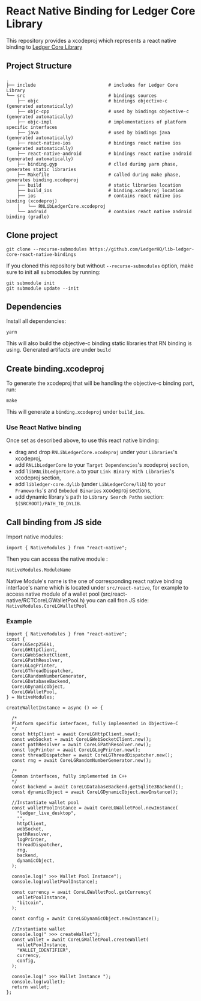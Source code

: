 # React Native Binding for Ledger Core Library

This repository provides a xcodeproj which represents a react native binding to [Ledger Core Library](https://github.com/LedgerHQ/lib-ledger-core)
## Project Structure
```
.
├── include                           # includes for Ledger Core Library
└── src                               # bindings sources
    ├── objc                          # bindings objective-c (generated automatically)
    ├── objc-cpp                      # used by bindings objective-c (generated automatically)
    ├── objc-impl                     # implementations of platform specific interfaces
    ├── java                          # used by bindings java (generated automatically)
    ├── react-native-ios              # bindings react native ios (generated automatically)
    ├── react-native-android          # bindings react native android (generated automatically)
    ├── binding.gyp                   # clled during yarn phase, generates static libraries
    ├── Makefile                      # called during make phase, generates binding.xcodeproj
    ├── build                         # static libraries location
    ├── build_ios                     # binding.xcodeproj location
    ├── ios                           # contains react native ios binding (xcodeproj)
    │   └── RNLibLedgerCore.xcodeproj
    └── android                       # contains react native android binding (gradle)
```
## Clone project

```
git clone --recurse-submodules https://github.com/LedgerHQ/lib-ledger-core-react-native-bindings
```
If you cloned this repository but without `--recurse-submodules` option, make sure to init all submodules by running:
```
git submodule init
git submodule update --init
```
## Dependencies

Install all dependencies:
```
yarn
```
This will also build the objective-c binding static libraries that RN binding is using. Generated artifacts are under `build`

## Create binding.xcodeproj

To generate the xcodeproj that will be handling the objective-c binding part, run:
```
make
```
This will generate a `binding.xcodeproj` under `build_ios`.

### Use React Native binding

Once set as described above, to use this react native binding:
 - drag and drop `RNLibLedgerCore.xcodeproj` under your `Libraries`'s xcodeproj,
 - add `RNLibLedgerCore` to your `Target Dependencies`'s xcodeproj section,
 - add `libRNLibLedgerCore.a` to your `Link Binary With Libraries`'s xcodeproj section,
 - add `libledger-core.dylib` (under `LibLedgerCore/lib`) to your `Frameworks`'s and `Embeded Binaries` xcodeproj sections,
 - add dynamic library's path to `Library Search Paths` section: `$(SRCROOT)/PATH_TO_DYLIB`.

## Call binding from JS side

Import native modules:
```
import { NativeModules } from "react-native";
```
Then you can access the native module :
```
NativeModules.ModuleName
```
Native Module's name is the one of corresponding react native binding interface's name which is located under `src/react-native`, for example to access native module of a wallet pool (src/react-native/RCTCoreLGWalletPool.h) you can call fron JS side: `NativeModules.CoreLGWalletPool`
### Example
```
import { NativeModules } from "react-native";
const {
  CoreLGSecp256k1,
  CoreLGHttpClient,
  CoreLGWebSocketClient,
  CoreLGPathResolver,
  CoreLGLogPrinter,
  CoreLGThreadDispatcher,
  CoreLGRandomNumberGenerator,
  CoreLGDatabaseBackend,
  CoreLGDynamicObject,
  CoreLGWalletPool,
} = NativeModules;

createWalletInstance = async () => {

  /*
  Platform specific interfaces, fully implemented in Objective-C
  */
  const httpClient = await CoreLGHttpClient.new();
  const webSocket = await CoreLGWebSocketClient.new();
  const pathResolver = await CoreLGPathResolver.new();
  const logPrinter = await CoreLGLogPrinter.new();
  const threadDispatcher = await CoreLGThreadDispatcher.new();
  const rng = await CoreLGRandomNumberGenerator.new();

  /*
  Common interfaces, fully implemented in C++
  */
  const backend = await CoreLGDatabaseBackend.getSqlite3Backend();
  const dynamicObject = await CoreLGDynamicObject.newInstance();

  //Instantiate wallet pool
  const walletPoolInstance = await CoreLGWalletPool.newInstance(
    "ledger_live_desktop",
    "",
    httpClient,
    webSocket,
    pathResolver,
    logPrinter,
    threadDispatcher,
    rng,
    backend,
    dynamicObject,
  );

  console.log(" >>> Wallet Pool Instance");
  console.log(walletPoolInstance);

  const currency = await CoreLGWalletPool.getCurrency(
    walletPoolInstance,
    "bitcoin",
  );

  const config = await CoreLGDynamicObject.newInstance();

  //Instantiate wallet
  console.log(" >>> createWallet");
  const wallet = await CoreLGWalletPool.createWallet(
    walletPoolInstance,
    "WALLET_IDENTIFIER",
    currency,
    config,
  );

  console.log(" >>> Wallet Instance ");
  console.log(wallet);
  return wallet;
};
```
